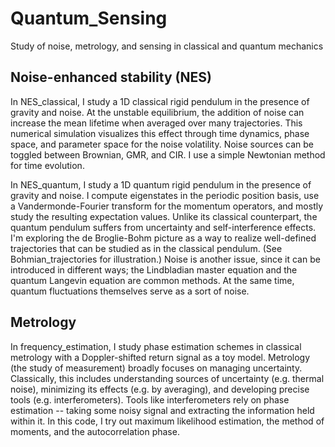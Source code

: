 # Quantum_Sensing
Study of noise, metrology, and sensing in classical and quantum mechanics

## Noise-enhanced stability (NES)
In NES_classical, I study a 1D classical rigid pendulum in the presence of gravity and noise. At the unstable equilibrium, the addition of noise can increase the mean lifetime when averaged over many trajectories. This numerical simulation visualizes this effect through time dynamics, phase space, and parameter space for the noise volatility. Noise sources can be toggled between Brownian, GMR, and CIR. I use a simple Newtonian method for time evolution.

In NES_quantum, I study a 1D quantum rigid pendulum in the presence of gravity and noise. I compute eigenstates in the periodic position basis, use a Vandermonde-Fourier transform for the momentum operators, and mostly study the resulting expectation values. Unlike its classical counterpart, the quantum pendulum suffers from uncertainty and self-interference effects. I'm exploring the de Broglie-Bohm picture as a way to realize well-defined trajectories that can be studied as in the classical pendulum. (See Bohmian_trajectories for illustration.) Noise is another issue, since it can be introduced in different ways; the Lindbladian master equation and the quantum Langevin equation are common methods. At the same time, quantum fluctuations themselves serve as a sort of noise.

## Metrology
In frequency_estimation, I study phase estimation schemes in classical metrology with a Doppler-shifted return signal as a toy model. Metrology (the study of measurement) broadly focuses on managing uncertainty. Classically, this includes understanding sources of uncertainty (e.g. thermal noise), minimizing its effects (e.g. by averaging), and developing precise tools (e.g. interferometers). Tools like interferometers rely on phase estimation -- taking some noisy signal and extracting the information held within it. In this code, I try out maximum likelihood estimation, the method of moments, and the autocorrelation phase.
